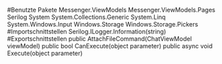 #Benutzte Pakete
Messenger.ViewModels
Messenger.ViewModels.Pages
Serilog
System
System.Collections.Generic
System.Linq
System.Windows.Input
Windows.Storage
Windows.Storage.Pickers
#Importschnittstellen
Serilog.ILogger.Information(string)
#Exportschnittstellen
public AttachFileCommand(ChatViewModel viewModel)
public bool CanExecute(object parameter)
public async void Execute(object parameter)
